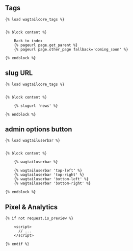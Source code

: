 ## Tags
```jinja
{% load wagtailcore_tags %}


{% block content %}
    
    Back to index
    {% pageurl page.get_parent %}
    {% pageurl page.other_page fallback='coming_soon' %}

{% endblock %}
```



## slug URL
```jinja
{% load wagtailcore_tags %}


{% block content %}
    
    {% slugurl 'news' %}

{% endblock %}
```



## admin options button 
```jinja
{% load wagtailuserbar %}


{% block content %}

    {% wagtailuserbar %}

    {% wagtailuserbar 'top-left' %}
    {% wagtailuserbar 'top-right' %}
    {% wagtailuserbar 'bottom-left' %}
    {% wagtailuserbar 'bottom-right' %}

{% endblock %}
```



## Pixel & Analytics
```jinja
{% if not request.is_preview %}

    <script>
      // ...
    </script>

{% endif %}
```
